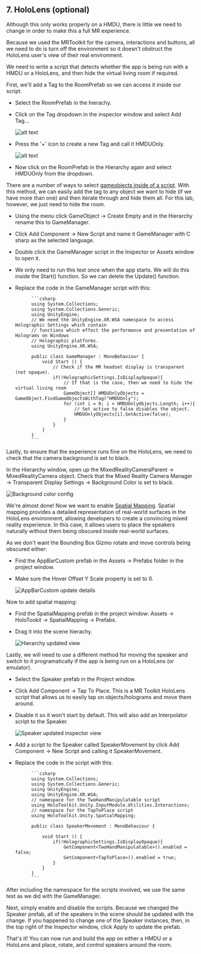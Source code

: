 ## 7. HoloLens (optional)

Although this only works properly on a HMDU, there is little we need to change in order to make this a full MR experience. 

Because we used the MRToolkit for the camera, interactions and buttons, all we need to do is turn off the environment so it doesn't obstruct the HoloLens user's view of their real environment. 

We need to write a script that detects whether the app is being run with a HMDU or a HoloLens, and then hide the virtual living room if required.

First, we'll add a Tag to the RoomPrefab so we can access it inside our script. 

- Select the RoomPrefab in the hierachy.
- Click on the Tag dropdown in the inspector window and select Add Tag...

	![alt text](../media/16.png)

- Press the '+' icon to create a new Tag and call it HMDUOnly.

	![alt text](../media/17.png)

- Now click on the RoomPrefab in the Hierarchy again and select HMDUOnly from the dropdown.

There are a number of ways to select [gameobjects inside of a script](https://docs.unity3d.com/Manual/ControllingGameObjectsComponents.html). With this method, we can easily add the tag to any object we want to hide (if we have more than one) and then iterate through and hide them all. For this lab, however, we just need to hide the room.

- Using the menu click GameObject -> Create Empty and in the Hierarchy rename this to GameManager.
- Click Add Component -> New Script and name it GameManager with C sharp as the selected language.
- Double click the GameManager script in the Inspector or Assets window to open it.
- We only need to run this test once when the app starts. We will do this inside the Start() function. So we can delete the Update() function.
- Replace the code in the GameManager script with this:

			```csharp
			using System.Collections;
			using System.Collections.Generic;
			using UnityEngine;
			// We need the UnityEngine.XR.WSA namespace to access Holographic Settings which contain 
			// functions which effect the performance and presentation of Holograms on Windows 
			// Holographic platforms.
			using UnityEngine.XR.WSA;
	
			public class GameManager : MonoBehaviour {
		    	void Start () {
		       		// Check if the MR headset display is transparent (not opaque).
		        	if(!HolographicSettings.IsDisplayOpaque){ 
		            	// If that is the case, then we need to hide the virtual living room
		            	GameObject[] HMDUOnlyObjects = GameObject.FindGameObjectsWithTag("HMDUOnly");
		            	for (int i = 0; i < HMDUOnlyObjects.Length; i++){
		               		// Set active to false disables the object.
		                	HMDUOnlyObjects[i].SetActive(false); 
		            	}
		        	}
		    	}
			}
			```

Lastly, to ensure that the experience runs fine on the HoloLens, we need to check that the camera background is set to black. 

In the Hierarchy window, open up the MixedRealityCameraParent -> MixedRealityCamera object. Check that the Mixed Reality Camera Manager -> Transparent Display Settings -> Background Color is set to black.

![Background color config](../media/18.png)

We're almost done! Now we want to enable [Spatial Mapping](https://docs.microsoft.com/en-us/windows/mixed-reality/spatial-mapping). Spatial mapping provides a detailed representation of real-world surfaces in the HoloLens environment, allowing developers to create a convincing mixed reality experience. In this case, it allows users to place the speakers naturally without them being obscured inside real-world surfaces.

As we don't want the Bounding Box Gizmo rotate and move controls being obscured either:

- Find the AppBarCustom prefab in the Assets -> Prefabs folder in the project window.
- Make sure the Hover Offset Y Scale property is set to 0.

	![AppBarCustom update details](../media/19.png)

Now to add spatial mapping:

- Find the SpatialMapping prefab in the project window: Assets -> HoloTookit -> SpatialMapping -> Prefabs.
- Drag it into the scene hierachy.

	![Hierarchy updated view](../media/20.png)

Lastly, we will need to use a different method for moving the speaker and switch to it programatically if the app is being run on a HoloLens (or emulator). 

- Select the Speaker prefab in the Project window.
- Click Add Component -> Tap To Place. This is a MR Toolkit HoloLens script that allows us to easily tap on objects/holograms and move them around.
- Disable it so it won't start by default. This will also add an Interpolator script to the Speaker.

	![Speaker updated inspector view](../media/21.png)

- Add a script to the Speaker called SpeakerMovement by click Add Component -> New Script and calling it SpeakerMovement.
- Replace the code in the script with this:

			```csharp
			using System.Collections;
			using System.Collections.Generic;
			using UnityEngine;
			using UnityEngine.XR.WSA;
			// namespace for the TwoHandManipulatable script
			using HoloToolkit.Unity.InputModule.Utilities.Interactions;
			// namespace for the TapToPlace script
			using HoloToolkit.Unity.SpatialMapping;
			
			public class SpeakerMovement : MonoBehaviour {
			
				void Start () {
					if(!HolographicSettings.IsDisplayOpaque){ 
						GetComponent<TwoHandManipulatable>().enabled = false;
						GetComponent<TapToPlace>().enabled = true;
					}
				}
			}
			```

After including the namespace for the scripts involved, we use the same test as we did with the GameManager. 

Next, simply enable and disable the scripts. Because we changed the Speaker prefab, all of the speakers in the scene should be updated with the change. If you happened to change one of the Speaker instances, then, in the top right of the Inspector window, click Apply to update the prefab.

That's it! You can now run and build the app on either a HMDU or a HoloLens and place, rotate, and control speakers around the room.